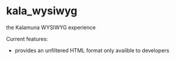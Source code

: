 kala_wysiwyg
============

the Kalamuna WYSIWYG experience

Current features:

- provides an unfiltered HTML format only availble to developers
